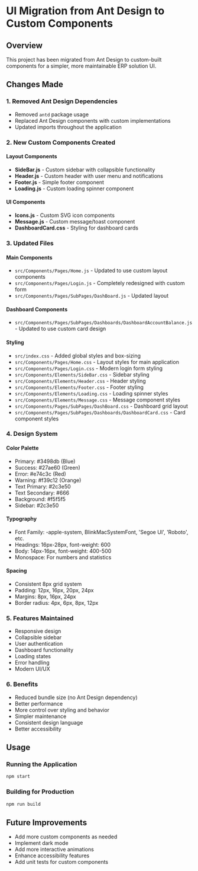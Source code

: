 # UI Migration from Ant Design to Custom Components

## Overview
This project has been migrated from Ant Design to custom-built components for a simpler, more maintainable ERP solution UI.

## Changes Made

### 1. Removed Ant Design Dependencies
- Removed `antd` package usage
- Replaced Ant Design components with custom implementations
- Updated imports throughout the application

### 2. New Custom Components Created

#### Layout Components
- **SideBar.js** - Custom sidebar with collapsible functionality
- **Header.js** - Custom header with user menu and notifications
- **Footer.js** - Simple footer component
- **Loading.js** - Custom loading spinner component

#### UI Components
- **Icons.js** - Custom SVG icon components
- **Message.js** - Custom message/toast component
- **DashboardCard.css** - Styling for dashboard cards

### 3. Updated Files

#### Main Components
- `src/Components/Pages/Home.js` - Updated to use custom layout components
- `src/Components/Pages/Login.js` - Completely redesigned with custom form
- `src/Components/Pages/SubPages/DashBoard.js` - Updated layout

#### Dashboard Components
- `src/Components/Pages/SubPages/Dashboards/DashboardAccountBalance.js` - Updated to use custom card design

#### Styling
- `src/index.css` - Added global styles and box-sizing
- `src/Components/Pages/Home.css` - Layout styles for main application
- `src/Components/Pages/Login.css` - Modern login form styling
- `src/Components/Elements/SideBar.css` - Sidebar styling
- `src/Components/Elements/Header.css` - Header styling
- `src/Components/Elements/Footer.css` - Footer styling
- `src/Components/Elements/Loading.css` - Loading spinner styles
- `src/Components/Elements/Message.css` - Message component styles
- `src/Components/Pages/SubPages/DashBoard.css` - Dashboard grid layout
- `src/Components/Pages/SubPages/Dashboards/DashboardCard.css` - Card component styles

### 4. Design System

#### Color Palette
- Primary: #3498db (Blue)
- Success: #27ae60 (Green)
- Error: #e74c3c (Red)
- Warning: #f39c12 (Orange)
- Text Primary: #2c3e50
- Text Secondary: #666
- Background: #f5f5f5
- Sidebar: #2c3e50

#### Typography
- Font Family: -apple-system, BlinkMacSystemFont, 'Segoe UI', 'Roboto', etc.
- Headings: 16px-28px, font-weight: 600
- Body: 14px-16px, font-weight: 400-500
- Monospace: For numbers and statistics

#### Spacing
- Consistent 8px grid system
- Padding: 12px, 16px, 20px, 24px
- Margins: 8px, 16px, 24px
- Border radius: 4px, 6px, 8px, 12px

### 5. Features Maintained
- Responsive design
- Collapsible sidebar
- User authentication
- Dashboard functionality
- Loading states
- Error handling
- Modern UI/UX

### 6. Benefits
- Reduced bundle size (no Ant Design dependency)
- Better performance
- More control over styling and behavior
- Simpler maintenance
- Consistent design language
- Better accessibility

## Usage

### Running the Application
```bash
npm start
```

### Building for Production
```bash
npm run build
```

## Future Improvements
- Add more custom components as needed
- Implement dark mode
- Add more interactive animations
- Enhance accessibility features
- Add unit tests for custom components 